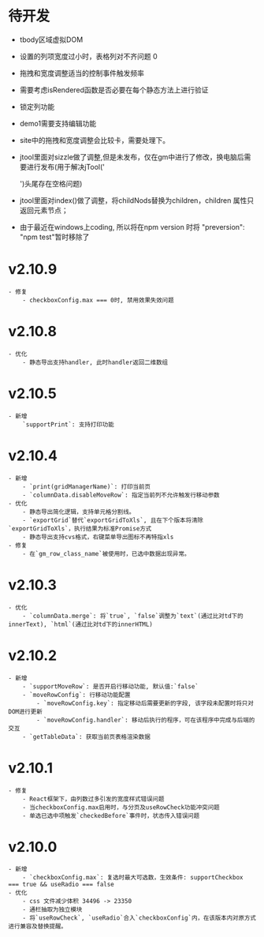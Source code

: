 # 待开发
- tbody区域虚拟DOM
- 设置的列项宽度过小时，表格列对不齐问题 0
- 拖拽和宽度调整适当的控制事件触发频率
- 需要考虑isRendered函数是否必要在每个静态方法上进行验证
- 锁定列功能
- demo1需要支持编辑功能

- site中的拖拽和宽度调整会比较卡，需要处理下。

- jtool里面对sizzle做了调整,但是未发布，仅在gm中进行了修改，换电脑后需要进行发布(用于解决jTool('<div></div>')头尾存在空格问题)
- jtool里面对index()做了调整，将childNods替换为children，children 属性只返回元素节点；
- 由于最近在windows上coding, 所以将在npm version 时将 "preversion": "npm test"暂时移除了

# v2.10.9
    - 修复
        - checkboxConfig.max === 0时, 禁用效果失效问题
        
# v2.10.8
    - 优化
        - 静态导出支持handler, 此时handler返回二维数组

# v2.10.5
    - 新增
        `supportPrint`: 支持打印功能

# v2.10.4
    - 新增
        - `print(gridManagerName)`: 打印当前页
        - `columnData.disableMoveRow`: 指定当前列不允许触发行移动参数
    - 优化
        - 静态导出简化逻辑，支持单元格分割线。
        - `exportGrid`替代`exportGridToXls`, 且在下个版本将清除`exportGridToXls`，执行结果为标准Promise方式
        - 静态导出支持cvs格式，右键菜单导出图标不再特指xls
    - 修复
        - 在`gm_row_class_name`被使用时，已选中数据出现异常。

# v2.10.3
    - 优化
        - `columnData.merge`: 将`true`, `false`调整为`text`(通过比对td下的innerText), `html`(通过比对td下的innerHTML)

# v2.10.2
    - 新增
        - `supportMoveRow`: 是否开启行移动功能, 默认值:`false`
        - `moveRowConfig`: 行移动功能配置
            - `moveRowConfig.key`: 指定移动后需要更新的字段, 该字段未配置时将只对DOM进行更新
            - `moveRowConfig.handler`: 移动后执行的程序，可在该程序中完成与后端的交互
        - `getTableData`: 获取当前页表格渲染数据


# v2.10.1
    - 修复
        - React框架下，由列数过多引发的宽度样式错误问题
        - 当checkboxConfig.max启用时，与分页及useRowCheck功能冲突问题
        - 单选已选中项触发`checkedBefore`事件时，状态传入错误问题

# v2.10.0
    - 新增
        - `checkboxConfig.max`: 复选时最大可选数，生效条件: supportCheckbox === true && useRadio === false
    - 优化
        - css 文件减少体积 34496 -> 23350
        - 通栏抽取为独立模块
        - 将`useRowCheck`, `useRadio`合入`checkboxConfig`内，在该版本内对原方式进行兼容及替换提醒。
